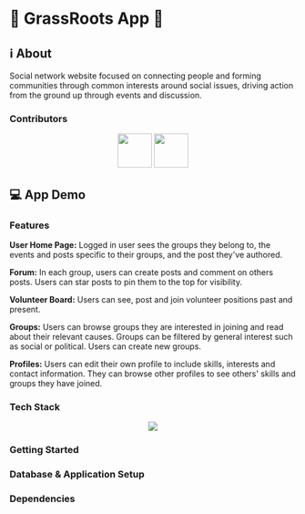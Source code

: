 # 🌱 GrassRoots App 🤝

## ℹ️ About

Social network website focused on connecting people and forming communities through common interests around social issues, driving action from the ground up through events and discussion.

### Contributors

<div align="center">
<img src="https://github.com/nahcg.png" width="60px;"/>
<img src="https://github.com/MithraPerera.png" width="60px;"/>
</div>

## 💻 App Demo

### Features
**User Home Page:** Logged in user sees the groups they belong to, the events and posts specific to their groups, and the post they've authored.

**Forum:** In each group, users can create posts and comment on others posts. Users can star posts to pin them to the top for visibility.

**Volunteer Board:** Users can see, post and join volunteer positions past and present.

**Groups:** Users can browse groups they are interested in joining and read about their relevant causes. Groups can be filtered by general interest such as social or political. Users can create new groups.

**Profiles:** Users can edit their own profile to include skills, interests and contact information. They can browse other profiles to see others' skills and groups they have joined.

### Tech Stack

<p align="center">
  <a href="https://skillicons.dev">
    <img src="https://skillicons.dev/icons?i=react,express,nodejs,postgres,materialui,tailwind,css" />
  </a>
</p>

### Getting Started

### Database & Application Setup

### Dependencies
